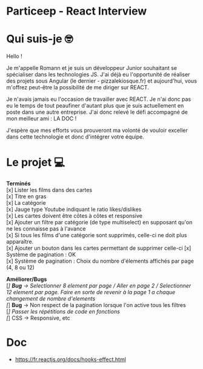 # Particeep - React Interview


# Qui suis-je 🤓
Hello !

Je m'appelle Romann et je suis un développeur Junior souhaitant se spécialiser dans les technologies JS.
J'ai déjà eu l'opportunité de réaliser des projets sous Angular (le dernier - pizzalekiosque.fr) et aujourd'hui,
vous m'offrez peut-être la possibilité de me diriger sur REACT.

Je n'avais jamais eu l'occasion de travailler avec REACT. Je n'ai donc pas eu le temps de tout peaufiner d'autant plus que 
je suis actuellement en poste dans une autre entreprise. J'ai donc relevé le défi accompagné de mon meilleur ami : LA DOC !

J'espère que mes efforts vous prouveront ma volonté de vouloir exceller dans cette technologie et donc d'intégrer
votre équipe.


# Le projet 💻

<b>Terminés</b> <br>
[x] Lister les films dans des cartes <br>
[x] Titre en gras <br>
[x] La catégorie <br>
[x] Jauge type Youtube indiquant le ratio likes/dislikes <br>
[x] Les cartes doivent être côtes à côtes et responsive <br>
[x] Ajouter un filtre par catégorie (de type multiselect) en supposant qu'on ne les connaisse pas à l'avance <br>
[x] Si tous les films d'une catégorie sont supprimés, celle-ci ne doit plus apparaître.<br>
[x] Ajouter un bouton dans les cartes permettant de supprimer celle-ci
[x] Système de pagination : OK<br>
[x] Système de pagination : Choix du nombre d'élements affichés par page (4, 8 ou 12) <br>

<b>Améliorer/Bugs</b> <br>
[*] <b>Bug</b> -> Selectionner 8 element par page / Aller en page 2 / Selectionner 12 element par page. Faire en sorte de revenir
à la page 1 a chaque changement de nombre d'elements<br>
[*] <b>Bug</b> -> Non respect de la pagination lorsque l'on active tous les filtres <br>
[*] Passer les répétitions de code en fonctions <br>
[*] CSS -> Responsive, etc

# Doc
- https://fr.reactjs.org/docs/hooks-effect.html